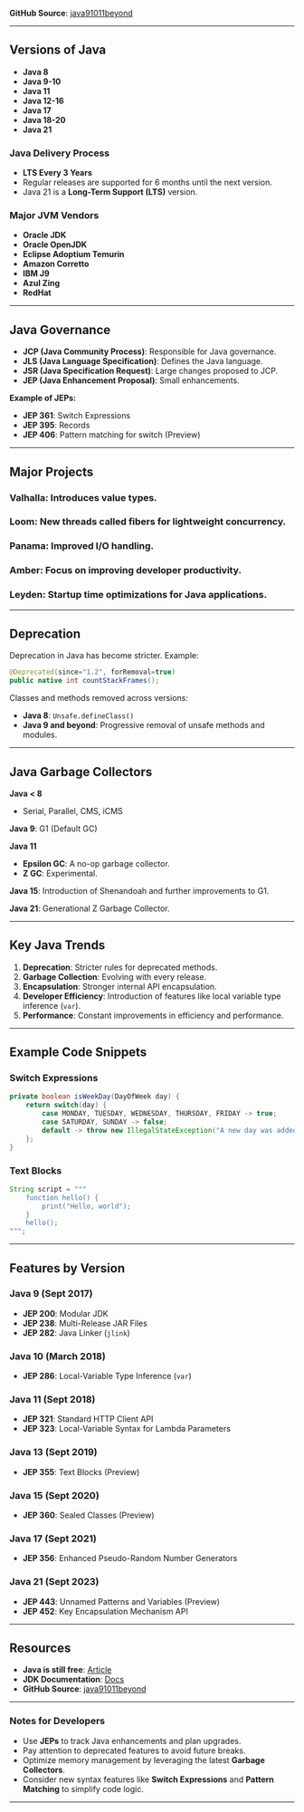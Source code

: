 

**GitHub Source**: [java91011beyond](https://github.com/henri-tremblay/java91011beyond)

---

## Versions of Java

- **Java 8**
- **Java 9-10**
- **Java 11**
- **Java 12-16**
- **Java 17**
- **Java 18-20**
- **Java 21**

### Java Delivery Process
- **LTS Every 3 Years**  
- Regular releases are supported for 6 months until the next version.  
- Java 21 is a **Long-Term Support (LTS)** version.

### Major JVM Vendors
- **Oracle JDK**  
- **Oracle OpenJDK**
- **Eclipse Adoptium Temurin**
- **Amazon Corretto**
- **IBM J9**
- **Azul Zing**
- **RedHat**

---

## Java Governance

- **JCP (Java Community Process)**: Responsible for Java governance.  
- **JLS (Java Language Specification)**: Defines the Java language.  
- **JSR (Java Specification Request)**: Large changes proposed to JCP.  
- **JEP (Java Enhancement Proposal)**: Small enhancements.

**Example of JEPs:**
- **JEP 361**: Switch Expressions
- **JEP 395**: Records
- **JEP 406**: Pattern matching for switch (Preview)

---

## Major Projects

### **Valhalla**: Introduces value types.  
### **Loom**: New threads called fibers for lightweight concurrency.  
### **Panama**: Improved I/O handling.  
### **Amber**: Focus on improving developer productivity.  
### **Leyden**: Startup time optimizations for Java applications.

---

## Deprecation
Deprecation in Java has become stricter. Example:
```java
@Deprecated(since="1.2", forRemoval=true)
public native int countStackFrames();
```

Classes and methods removed across versions:
- **Java 8**: `Unsafe.defineClass()`
- **Java 9 and beyond**: Progressive removal of unsafe methods and modules.

---

## Java Garbage Collectors

**Java < 8**
- Serial, Parallel, CMS, iCMS

**Java 9**: G1 (Default GC)

**Java 11**
- **Epsilon GC**: A no-op garbage collector.
- **Z GC**: Experimental.

**Java 15**: Introduction of Shenandoah and further improvements to G1.

**Java 21**: Generational Z Garbage Collector.

---

## Key Java Trends

1. **Deprecation**: Stricter rules for deprecated methods.
2. **Garbage Collection**: Evolving with every release.
3. **Encapsulation**: Stronger internal API encapsulation.
4. **Developer Efficiency**: Introduction of features like local variable type inference (`var`).
5. **Performance**: Constant improvements in efficiency and performance.

---

## Example Code Snippets

### **Switch Expressions**
```java
private boolean isWeekDay(DayOfWeek day) {
    return switch(day) {
        case MONDAY, TUESDAY, WEDNESDAY, THURSDAY, FRIDAY -> true;
        case SATURDAY, SUNDAY -> false;
        default -> throw new IllegalStateException("A new day was added in my week: " + day);
    };
}
```

### **Text Blocks**
```java
String script = """
    function hello() {
        print("Hello, world");
    }
    hello();
""";
```

---

## Features by Version

### **Java 9 (Sept 2017)**
- **JEP 200**: Modular JDK
- **JEP 238**: Multi-Release JAR Files
- **JEP 282**: Java Linker (`jlink`)

### **Java 10 (March 2018)**
- **JEP 286**: Local-Variable Type Inference (`var`)

### **Java 11 (Sept 2018)**
- **JEP 321**: Standard HTTP Client API
- **JEP 323**: Local-Variable Syntax for Lambda Parameters

### **Java 13 (Sept 2019)**
- **JEP 355**: Text Blocks (Preview)

### **Java 15 (Sept 2020)**
- **JEP 360**: Sealed Classes (Preview)

### **Java 17 (Sept 2021)**
- **JEP 356**: Enhanced Pseudo-Random Number Generators

### **Java 21 (Sept 2023)**
- **JEP 443**: Unnamed Patterns and Variables (Preview)
- **JEP 452**: Key Encapsulation Mechanism API

---

## Resources

- **Java is still free**: [Article](https://medium.com/@javachampions/java-is-still-free-3-0-0-ocrt-2021-bca75c88d23b)
- **JDK Documentation**: [Docs](https://docs.oracle.com/en/java/javase/)
- **GitHub Source**: [java91011beyond](https://github.com/henri-tremblay/java91011beyond)
  
---

### Notes for Developers
- Use **JEPs** to track Java enhancements and plan upgrades.
- Pay attention to deprecated features to avoid future breaks.
- Optimize memory management by leveraging the latest **Garbage Collectors**.
- Consider new syntax features like **Switch Expressions** and **Pattern Matching** to simplify code logic.

---





